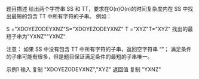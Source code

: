 题目描述
给出两个字符串 SS 和 TT，要求在O(n)O(n)的时间复杂度内在 SS 中找出最短的包含 TT 中所有字符的子串。
例如：

S ="XDOYEZODEYXNZ"S="XDOYEZODEYXNZ"
T ="XYZ"T="XYZ"
找出的最短子串为"YXNZ""YXNZ".

注意：
如果 SS 中没有包含 TT 中所有字符的子串，返回空字符串 “”；
满足条件的子串可能有很多，但是题目保证满足条件的最短的子串唯一。

示例1
输入
复制
"XDOYEZODEYXNZ","XYZ"
返回值
复制
"YXNZ"